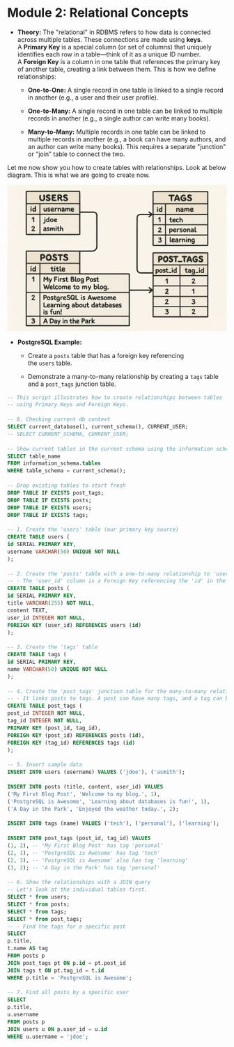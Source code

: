 # **Module 2: Relational Concepts**

- **Theory:** The "relational" in RDBMS refers to how data is connected across multiple tables. These connections are made using **keys**. A **Primary Key** is a special column (or set of columns) that uniquely identifies each row in a table—think of it as a unique ID number. A **Foreign Key** is a column in one table that references the primary key of another table, creating a link between them. This is how we define relationships:
    
    - **One-to-One:** A single record in one table is linked to a single record in another (e.g., a user and their user profile).
        
    - **One-to-Many:** A single record in one table can be linked to multiple records in another (e.g., a single author can write many books).
        
    - **Many-to-Many:** Multiple records in one table can be linked to multiple records in another (e.g., a book can have many authors, and an author can write many books). This requires a separate "junction" or "join" table to connect the two.

Let me now show you how to create tables with relationships. Look at below diagram. This is what we are going to create now. 

![Tables with Relationships](./images/m2-ex-1.png)


- **PostgreSQL Example:**
    
    - Create a `posts` table that has a foreign key referencing the `users` table.
        
    - Demonstrate a many-to-many relationship by creating a `tags` table and a `post_tags` junction table.

```SQL
-- This script illustrates how to create relationships between tables
-- using Primary Keys and Foreign Keys.

-- 0. Checking current db context
SELECT current_database(), current_schema(), CURRENT_USER;
-- SELECT CURRENT_SCHEMA, CURRENT_USER;

-- Show current tables in the current schema using the information schema
SELECT table_name
FROM information_schema.tables
WHERE table_schema = current_schema();

-- Drop existing tables to start fresh
DROP TABLE IF EXISTS post_tags;
DROP TABLE IF EXISTS posts;
DROP TABLE IF EXISTS users;
DROP TABLE IF EXISTS tags;

-- 1. Create the 'users' table (our primary key source)
CREATE TABLE users (
id SERIAL PRIMARY KEY,
username VARCHAR(50) UNIQUE NOT NULL
);

-- 2. Create the 'posts' table with a one-to-many relationship to 'users'
-- - The 'user_id' column is a Foreign Key referencing the 'id' in the 'users' table.
CREATE TABLE posts (
id SERIAL PRIMARY KEY,
title VARCHAR(255) NOT NULL,
content TEXT,
user_id INTEGER NOT NULL,
FOREIGN KEY (user_id) REFERENCES users (id)
);

-- 3. Create the 'tags' table
CREATE TABLE tags (
id SERIAL PRIMARY KEY,
name VARCHAR(50) UNIQUE NOT NULL
);

-- 4. Create the 'post_tags' junction table for the many-to-many relationship
-- - It links posts to tags. A post can have many tags, and a tag can be on many posts.
CREATE TABLE post_tags (
post_id INTEGER NOT NULL,
tag_id INTEGER NOT NULL,
PRIMARY KEY (post_id, tag_id),
FOREIGN KEY (post_id) REFERENCES posts (id),
FOREIGN KEY (tag_id) REFERENCES tags (id)
);

-- 5. Insert sample data
INSERT INTO users (username) VALUES ('jdoe'), ('asmith');

INSERT INTO posts (title, content, user_id) VALUES
('My First Blog Post', 'Welcome to my blog.', 1),
('PostgreSQL is Awesome', 'Learning about databases is fun!', 1),
('A Day in the Park', 'Enjoyed the weather today.', 2);

INSERT INTO tags (name) VALUES ('tech'), ('personal'), ('learning');

INSERT INTO post_tags (post_id, tag_id) VALUES
(1, 2), -- 'My First Blog Post' has tag 'personal'
(2, 1), -- 'PostgreSQL is Awesome' has tag 'tech'
(2, 3), -- 'PostgreSQL is Awesome' also has tag 'learning'
(3, 2); -- 'A Day in the Park' has tag 'personal'
  
-- 6. Show the relationships with a JOIN query
-- Let's look at the individual tables first.
SELECT * from users;
SELECT * from posts;
SELECT * from tags;
SELECT * from post_tags;
-- - Find the tags for a specific post
SELECT
p.title,
t.name AS tag
FROM posts p
JOIN post_tags pt ON p.id = pt.post_id
JOIN tags t ON pt.tag_id = t.id
WHERE p.title = 'PostgreSQL is Awesome';

-- 7. Find all posts by a specific user
SELECT
p.title,
u.username
FROM posts p
JOIN users u ON p.user_id = u.id
WHERE u.username = 'jdoe';
```
